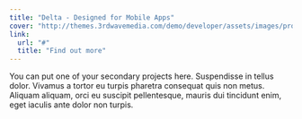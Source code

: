 ```yaml
---
title: "Delta - Designed for Mobile Apps"
cover: "http://themes.3rdwavemedia.com/demo/developer/assets/images/projects/project-2.png"
link:
  url: "#"
  title: "Find out more"
---
```

You can put one of your secondary projects here. Suspendisse in tellus dolor. Vivamus a tortor eu turpis pharetra consequat quis non metus. Aliquam aliquam, orci eu suscipit pellentesque, mauris dui tincidunt enim, eget iaculis ante dolor non turpis.
